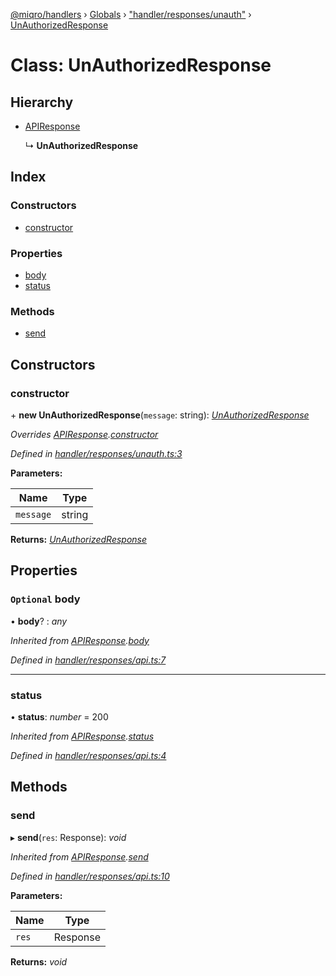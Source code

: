 [@miqro/handlers](../README.md) › [Globals](../globals.md) › ["handler/responses/unauth"](../modules/_handler_responses_unauth_.md) › [UnAuthorizedResponse](_handler_responses_unauth_.unauthorizedresponse.md)

# Class: UnAuthorizedResponse

## Hierarchy

* [APIResponse](_handler_responses_api_.apiresponse.md)

  ↳ **UnAuthorizedResponse**

## Index

### Constructors

* [constructor](_handler_responses_unauth_.unauthorizedresponse.md#constructor)

### Properties

* [body](_handler_responses_unauth_.unauthorizedresponse.md#optional-body)
* [status](_handler_responses_unauth_.unauthorizedresponse.md#status)

### Methods

* [send](_handler_responses_unauth_.unauthorizedresponse.md#send)

## Constructors

###  constructor

\+ **new UnAuthorizedResponse**(`message`: string): *[UnAuthorizedResponse](_handler_responses_unauth_.unauthorizedresponse.md)*

*Overrides [APIResponse](_handler_responses_api_.apiresponse.md).[constructor](_handler_responses_api_.apiresponse.md#constructor)*

*Defined in [handler/responses/unauth.ts:3](https://github.com/claukers/miqro-express/blob/e61598b/src/handler/responses/unauth.ts#L3)*

**Parameters:**

Name | Type |
------ | ------ |
`message` | string |

**Returns:** *[UnAuthorizedResponse](_handler_responses_unauth_.unauthorizedresponse.md)*

## Properties

### `Optional` body

• **body**? : *any*

*Inherited from [APIResponse](_handler_responses_api_.apiresponse.md).[body](_handler_responses_api_.apiresponse.md#optional-body)*

*Defined in [handler/responses/api.ts:7](https://github.com/claukers/miqro-express/blob/e61598b/src/handler/responses/api.ts#L7)*

___

###  status

• **status**: *number* = 200

*Inherited from [APIResponse](_handler_responses_api_.apiresponse.md).[status](_handler_responses_api_.apiresponse.md#status)*

*Defined in [handler/responses/api.ts:4](https://github.com/claukers/miqro-express/blob/e61598b/src/handler/responses/api.ts#L4)*

## Methods

###  send

▸ **send**(`res`: Response): *void*

*Inherited from [APIResponse](_handler_responses_api_.apiresponse.md).[send](_handler_responses_api_.apiresponse.md#send)*

*Defined in [handler/responses/api.ts:10](https://github.com/claukers/miqro-express/blob/e61598b/src/handler/responses/api.ts#L10)*

**Parameters:**

Name | Type |
------ | ------ |
`res` | Response |

**Returns:** *void*
